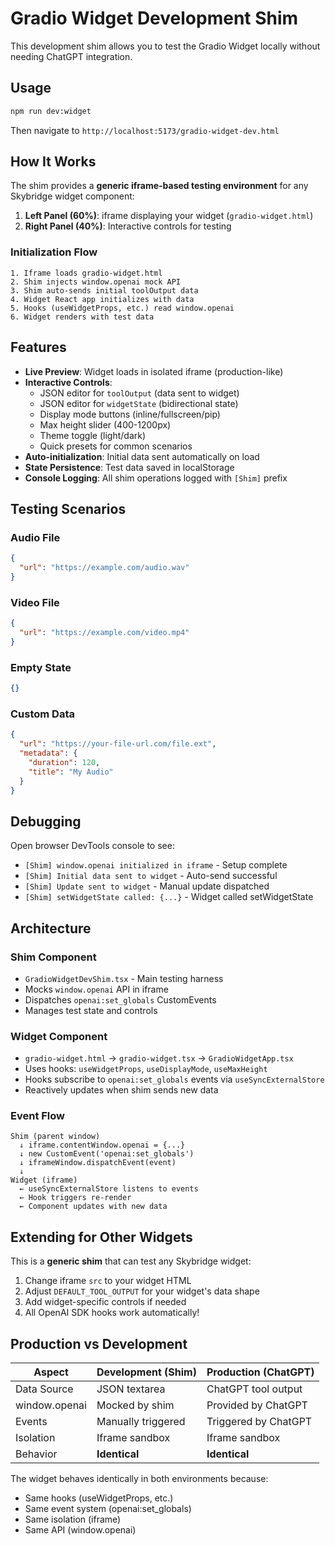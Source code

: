 # Gradio Widget Development Shim

This development shim allows you to test the Gradio Widget locally without needing ChatGPT integration.

## Usage

```bash
npm run dev:widget
```

Then navigate to `http://localhost:5173/gradio-widget-dev.html`

## How It Works

The shim provides a **generic iframe-based testing environment** for any Skybridge widget component:

1. **Left Panel (60%)**: iframe displaying your widget (`gradio-widget.html`)
2. **Right Panel (40%)**: Interactive controls for testing

### Initialization Flow

```
1. Iframe loads gradio-widget.html
2. Shim injects window.openai mock API
3. Shim auto-sends initial toolOutput data
4. Widget React app initializes with data
5. Hooks (useWidgetProps, etc.) read window.openai
6. Widget renders with test data
```

## Features

- **Live Preview**: Widget loads in isolated iframe (production-like)
- **Interactive Controls**:
  - JSON editor for `toolOutput` (data sent to widget)
  - JSON editor for `widgetState` (bidirectional state)
  - Display mode buttons (inline/fullscreen/pip)
  - Max height slider (400-1200px)
  - Theme toggle (light/dark)
  - Quick presets for common scenarios
- **Auto-initialization**: Initial data sent automatically on load
- **State Persistence**: Test data saved in localStorage
- **Console Logging**: All shim operations logged with `[Shim]` prefix

## Testing Scenarios

### Audio File
```json
{
  "url": "https://example.com/audio.wav"
}
```

### Video File
```json
{
  "url": "https://example.com/video.mp4"
}
```

### Empty State
```json
{}
```

### Custom Data
```json
{
  "url": "https://your-file-url.com/file.ext",
  "metadata": {
    "duration": 120,
    "title": "My Audio"
  }
}
```

## Debugging

Open browser DevTools console to see:
- `[Shim] window.openai initialized in iframe` - Setup complete
- `[Shim] Initial data sent to widget` - Auto-send successful
- `[Shim] Update sent to widget` - Manual update dispatched
- `[Shim] setWidgetState called: {...}` - Widget called setWidgetState

## Architecture

### Shim Component
- `GradioWidgetDevShim.tsx` - Main testing harness
- Mocks `window.openai` API in iframe
- Dispatches `openai:set_globals` CustomEvents
- Manages test state and controls

### Widget Component
- `gradio-widget.html` → `gradio-widget.tsx` → `GradioWidgetApp.tsx`
- Uses hooks: `useWidgetProps`, `useDisplayMode`, `useMaxHeight`
- Hooks subscribe to `openai:set_globals` events via `useSyncExternalStore`
- Reactively updates when shim sends new data

### Event Flow
```
Shim (parent window)
  ↓ iframe.contentWindow.openai = {...}
  ↓ new CustomEvent('openai:set_globals')
  ↓ iframeWindow.dispatchEvent(event)
  ↓
Widget (iframe)
  ← useSyncExternalStore listens to events
  ← Hook triggers re-render
  ← Component updates with new data
```

## Extending for Other Widgets

This is a **generic shim** that can test any Skybridge widget:

1. Change iframe `src` to your widget HTML
2. Adjust `DEFAULT_TOOL_OUTPUT` for your widget's data shape
3. Add widget-specific controls if needed
4. All OpenAI SDK hooks work automatically!

## Production vs Development

| Aspect | Development (Shim) | Production (ChatGPT) |
|--------|-------------------|---------------------|
| Data Source | JSON textarea | ChatGPT tool output |
| window.openai | Mocked by shim | Provided by ChatGPT |
| Events | Manually triggered | Triggered by ChatGPT |
| Isolation | Iframe sandbox | Iframe sandbox |
| Behavior | **Identical** | **Identical** |

The widget behaves identically in both environments because:
- Same hooks (useWidgetProps, etc.)
- Same event system (openai:set_globals)
- Same isolation (iframe)
- Same API (window.openai)
